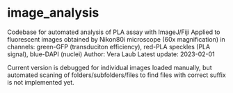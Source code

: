 # image_analysis
Codebase for automated analysis of PLA assay with ImageJ/Fiji
Applied to fluorescent images obtained by Nikon80i microscope (60x magnification) in channels: green-GFP (transduciton efficiency), red-PLA speckles (PLA signal), blue-DAPI (nuclei)
Author: Vera Laub
Latest update: 2023-02-01

Current version is debugged for individual images loaded manually, but automated scaning of folders/subfolders/files to find files with correct suffix is not implemented yet.
